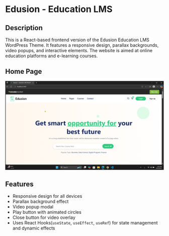 # Edusion - Education LMS

## Description
This is a React-based frontend version of the Edusion Education LMS WordPress Theme. 
It features a responsive design, parallax backgrounds, video popups, and interactive elements.
The website is aimed at online education platforms and e-learning courses.

## Home Page
![Home Page Screenshot](src/images/HomepagwScreen.png)

## Features
- Responsive design for all devices
- Parallax background effect
- Video popup modal
- Play button with animated circles
- Close button for video overlay
- Uses React Hooks(`useState`, `useEffect`, `useRef`) for state management and dynamic effects